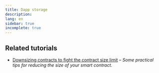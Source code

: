 ```yaml
---
title: Dapp storage
description:
lang: en
sidebar: true
incomplete: true
---
```


## Related tutorials

- [Downsizing contracts to fight the contract size limit](/developers/tutorials/downsizing-contracts-to-fight-the-contract-size-limit/) _– Some practical tips for reducing the size of your smart contract._
